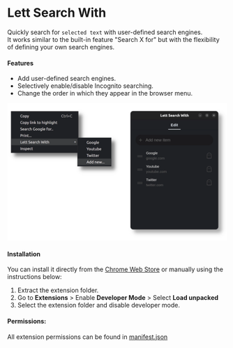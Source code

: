# Lett Search With
Quickly search for `selected text` with user-defined search engines.  
It works similar to the built-in feature "Search X for" but with the flexibility of defining your own search engines.

#### Features
* Add user-defined search engines.
* Selectively enable/disable Incognito searching.
* Change the order in which they appear in the browser menu.

![Lett Search With Extension Screenshot][screenshot]

#### Installation
You can install it directly from the [Chrome Web Store][cws] or manually using the instructions below:
1. Extract the extension folder.
2. Go to **Extensions** > Enable **Developer Mode** > Select **Load unpacked**
3. Select the extension folder and disable developer mode.

#### Permissions:
All extension permissions can be found in [manifest.json][manifest]

[cws]: https://chromewebstore.google.com/detail/lett-search-with/nhabafbneoijfmkmbhmclhghainbgobc "Lett Search With on Chrome Web Store"
[screenshot]: /assets/screenshot.webp "Extension Screenshot"
[manifest]: /manifest.json